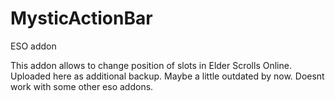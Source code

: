 # MysticActionBar
ESO addon

This addon allows to change position of slots in Elder Scrolls Online.
Uploaded here as additional backup.
Maybe a little outdated by now.
Doesnt work with some other eso addons.
